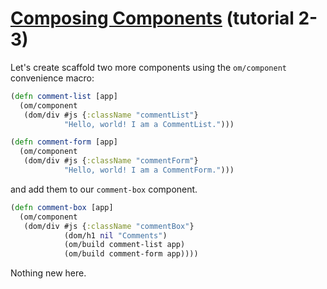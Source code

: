 # [Composing Components](http://facebook.github.io/react/docs/tutorial.html#composing-components) (tutorial 2-3)

Let's create scaffold two more components using the `om/component`
convenience macro:

```clojure
(defn comment-list [app]
  (om/component
   (dom/div #js {:className "commentList"}
            "Hello, world! I am a CommentList.")))

(defn comment-form [app]
  (om/component
   (dom/div #js {:className "commentForm"}
            "Hello, world! I am a CommentForm.")))
```

and add them to our `comment-box` component.

```clojure
(defn comment-box [app]
  (om/component
   (dom/div #js {:className "commentBox"}
            (dom/h1 nil "Comments")
            (om/build comment-list app)
            (om/build comment-form app))))
```

Nothing new here.
